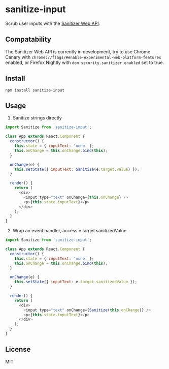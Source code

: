 # sanitize-input

Scrub user inputs with the [Sanitizer Web API](https://developer.mozilla.org/en-US/docs/Web/API/Sanitizer).

<!-- ## Features

- Argument type
- custom options... -->

## Compatability

The Sanitizer Web API is currently in development, try to use Chrome Canary with `chrome://flags/#enable-experimental-web-platform-features` enabled, or Firefox Nightly with `dom.security.sanitizer.enabled` set to true.

## Install

```
npm install sanitize-input
```

## Usage

1. Sanitize strings directly

```js
import Sanitize from 'sanitize-input';

class App extends React.Component {
  constructor() {
    this.state = { inputText: 'none' };
    this.onChange = this.onChange.bind(this);
  }

  onChange(e) {
    this.setState({ inputText: Sanitize(e.target.value) });
  }

  render() {
    return (
      <div>
        <input type="text" onChange={this.onChange} />
        <p>{this.state.inputText}</p>
      </div>
    );
  }
}
```

2. Wrap an event handler, access e.target.sanitizedValue

```js
import Sanitize from 'sanitize-input';

class App extends React.Component {
  constructor() {
    this.state = { inputText: 'none' };
    this.onChange = this.onChange.bind(this);
  }

  onChange(e) {
    this.setState({ inputText: e.target.sanitizedValue });
  }

  render() {
    return (
      <div>
        <input type="text" onChange={Sanitize(this.onChange)} />
        <p>{this.state.inputText}</p>
      </div>
    );
  }
}
```

## License

MIT
